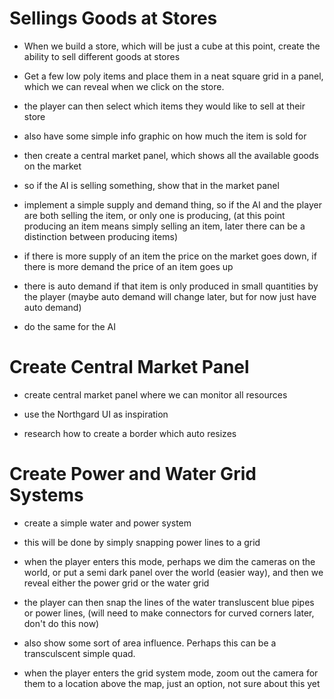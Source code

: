 # Sellings Goods at Stores

* When we build a store, which will be just a cube at this point, create the ability to sell different goods at stores

* Get a few low poly items and place them in a neat square grid in a panel, which we can reveal when we click on the store.

* the player can then select which items they would like to sell at their store

* also have some simple info graphic on how much the item is sold for

* then create a central market panel, which shows all the available goods on the market

* so if the AI is selling something, show that in the market panel

* implement a simple supply and demand thing, so if the AI and the player are both selling the item, or only one is producing,
(at this point producing an item means simply selling an item, later there can be a distinction between producing items)

* if there is more supply of an item the price on the market goes down, if there is more demand the price of an item goes up

* there is auto demand if that item is only produced in small quantities by the player (maybe auto demand will change later, but for now just have auto demand)

* do the same for the AI


# Create Central Market Panel


* create central market panel where we can monitor all resources

* use the Northgard UI as inspiration

* research how to create a border which auto resizes




# Create Power and Water Grid Systems


* create a simple water and power system

* this will be done by simply snapping power lines to a grid

* when the player enters this mode, perhaps we dim the cameras on the world, or put a semi dark panel over the world (easier way),
and then we reveal either the power grid or the water grid

* the player can then snap the lines of the water transluscent blue pipes or power lines, (will need to make connectors for curved corners later,
don't do this now)

* also show some sort of area influence. Perhaps this can be a transculscent simple quad.

* when the player enters the grid system mode, zoom out the camera for them to a location above the map, just an option, not sure about this yet

